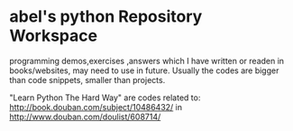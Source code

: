 # abel's python Repository Workspace
programming demos,exercises ,answers which I have written or readen in books/websites, may need to use in future.
Usually the codes are bigger than code snippets, smaller than projects.

"Learn Python The Hard Way" are codes related to:
http://book.douban.com/subject/10486432/ in http://www.douban.com/doulist/608714/
